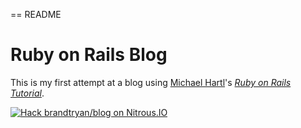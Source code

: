 == README

# Ruby on Rails Blog

This is my first attempt at a blog using [Michael Hartl](http://michaelhartl.com/)'s [*Ruby on Rails Tutorial*](http://railstutorial.org/).

[![Hack brandtryan/blog on Nitrous.IO](https://d3o0mnbgv6k92a.cloudfront.net/assets/hack-l-v1-3cc067e71372f6045e1949af9d96095b.png)](https://www.nitrous.io/hack_button?source=embed&runtime=rails&repo=brandtryan%2Fblog)
